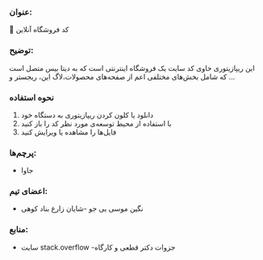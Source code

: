 ### عنوان:
🛒 کد فروشگاه آنلاین

### توضیح:
این ریپازیتوری حاوی کد  سایت یک فروشگاه اینترنتی است که به دیتا بیس متصل است که شامل بخش‌های مختلفی اعم از صفحه‌های محصولات،لاگ این، ریجستر و ...
### نحوه استفاده

1. دانلود یا کلون کردن ریپازیتوری به دستگاه خود
2. با استفاده از محیط توسعه‌ی مورد نظر کد را باز کنید
3. فایل‌ها را مشاهده یا ویرایش کنید


### پرچم‌ها:
- جاوا
### اعضای تیم:
- نگین موسی یی جو 
-شایان زارع بناد کوهی

### منابع:
- سایت stack.overflow
-جزوات دکتر قطعی و کارگاه
